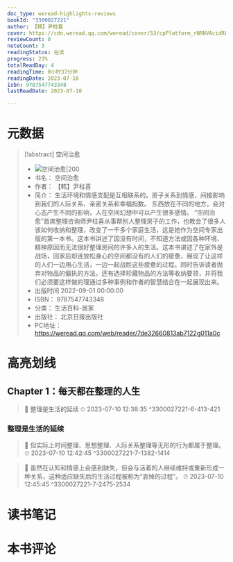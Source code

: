 ```yaml
---
doc_type: weread-highlights-reviews
bookId: "3300027221"
author: 【韩】尹柱喜
cover: https://cdn.weread.qq.com/weread/cover/53/cpPlatform_rNRNVAcidRFV7kWTfGzVuR/t7_cpPlatform_rNRNVAcidRFV7kWTfGzVuR.jpg
reviewCount: 0
noteCount: 3
readingStatus: 在读
progress: 23%
totalReadDay: 4
readingTime: 0小时37分钟
readingDate: 2023-07-10
isbn: 9787547743348
lastReadDate: 2023-07-10

---
```

# 元数据
> [!abstract] 空间治愈
> - ![ 空间治愈|200](https://cdn.weread.qq.com/weread/cover/53/cpPlatform_rNRNVAcidRFV7kWTfGzVuR/t7_cpPlatform_rNRNVAcidRFV7kWTfGzVuR.jpg)
> - 书名： 空间治愈
> - 作者： 【韩】尹柱喜
> - 简介： 生活环境和情感支配是互相联系的。房子关系到情感，间接影响到我们的人际关系、亲密关系和幸福指数。
东西放在不同的地方，会对心态产生不同的影响，人在空间幻想中可以产生很多感情。
“空间治愈”首席整理咨询师尹柱喜从事帮别人整理房子的工作，也教会了很多人该如何收纳和整理，改变了一千多个家庭生活，这是她作为空间专家出版的第一本书。这本书讲述了因没有时间，不知道方法或因各种环境、精神原因而无法很好整理房间的许多人的生活。这本书讲述了在家外是战场，回家后却连放松身心的空间都没有的人们的疲惫，展现了让这样的人们一边用心生活，一边一起战胜这些疲惫的过程。同时告诉读者抛弃对物品的偏执的方法，还有选择珍藏物品的方法等收纳要领，并将我们必须要这样做的理通过多种事例和作者的智慧结合在一起展现出来。
> - 出版时间 2022-09-01 00:00:00
> - ISBN： 9787547743348
> - 分类： 生活百科-居家
> - 出版社： 北京日报出版社
> - PC地址：https://weread.qq.com/web/reader/7de32660813ab7122g011a0c

# 高亮划线

## Chapter 1：每天都在整理的人生

> 📌 整理是生活的延续 
> ⏱ 2023-07-10 12:38:35 ^3300027221-6-413-421

### 整理是生活的延续

> 📌 但实际上时间整理、思想整理、人际关系整理等无形的行为都属于整理。 
> ⏱ 2023-07-10 12:42:45 ^3300027221-7-1382-1414

> 📌 虽然在认知和情感上会感到缺失，但会与活着的人继续维持或重新形成一种关系，这种适应缺失后的生活过程被称为“哀悼的过程”。 
> ⏱ 2023-07-10 12:45:45 ^3300027221-7-2475-2534

# 读书笔记

# 本书评论
